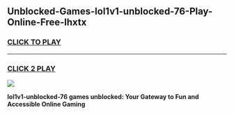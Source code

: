 
## Unblocked-Games-lol1v1-unblocked-76-Play-Online-Free-lhxtx
<h3>
<a href="https://premium76.site?title=lol1v1-unblocked-76&ref=26A">CLICK TO PLAY</a></h3>
<hr>

<h3>
<a href="https://premium76.site?title=lol1v1-unblocked-76&ref=26A">CLICK 2 PLAY</a>
  
</h3>

<a href="https://premium76.site?title=lol1v1-unblocked-76&ref=26A"><img src="https://clearcache.store/games.png"></a>


**lol1v1-unblocked-76 games unblocked: Your Gateway to Fun and Accessible Online Gaming**
